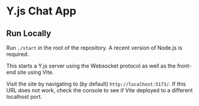 # Y.js Chat App

## Run Locally

Run `./start` in the root of the repository. A recent version of Node.js is required.

This starts a Y.js server using the Websocket protocol as well as the front-end site using Vite.

Visit the site by navigating to (by default) `http://localhost:5173/`. If this URL does not work, check the console to see if Vite deployed to a different localhost port.
